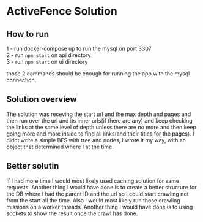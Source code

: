 # ActiveFence Solution

## How to run
1 - run docker-compose up to run the mysql on port 3307 <br />
2 - run `npm start` on api directory <br />
3 - run `npm start` on ui directory <br />

those 2 commands should be enough for running the app with the mysql connection.

## Solution overview
The solution was receving the start url and the max depth and pages
and then run over the url and its inner urls(if there are any) and keep checking 
the links at the same level of depth unless there are no more and then keep going more
and more inside to find all links(and their titles for the pages).
I didnt write a simple BFS with tree and nodes, I wrote it my way, with an object that determined where
I at the time.

## Better solutin
If I had more time I would most likely used caching solution for same requests.
Another thing I would have done is to create a better structure for the DB where I had the parent ID
and the url so I could start crawling not from the start all the time.
Also I would most likely run those crawling missions on a worker threads.
Another thing I would have done is to using sockets to show the result once the crawl has done.